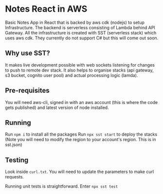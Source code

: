 # Notes React in AWS
Basic Notes App in React that is backed by aws cdk (nodejs) to setup Infrastructure. The backend is serverless consisting of Lambda behind API Gateway.
All the infrastructure is created with SST (serverless stack) which uses aws cdk. They currently do not support C# but this will come out soon.

## Why use SST?
It makes live development possible with web sockets listening for changes to push to remote dev stack. It also helps to organise stacks (api gateway, s3 bucket,
cognito user pool) and actual processing logic (lamda).

## Pre-requisites

You will need aws-cli, signed in with an aws account (this is where the code gets published) and latest version of node installed.

## Running
Run `npm i` to install all the packages
Run `npx sst start` to deploy the stacks
(Note you will need to modify the region to your account's region. This is in sst.json)

## Testing
Look inside `curl.txt`. You will need to update the parameters to make curl requests. 

Running unit tests is straightforward. 
Enter `npx sst test`




